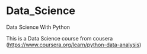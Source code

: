 # Data_Science
Data Science With Python

This is a Data Science course from cousera (https://www.coursera.org/learn/python-data-analysis)
